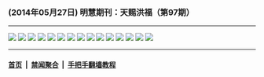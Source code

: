 ### (2014年05月27日) 明慧期刊：天赐洪福（第97期）

---

<img src="http://qikan.minghui.org/mhqkpage/qikanimage/2014/05/26/tchf-97-2in1-read-online1.png"/> 

<img src="http://qikan.minghui.org/mhqkpage/qikanimage/2014/05/26/tchf-97-2in1-read-online2.png"/> 

<img src="http://qikan.minghui.org/mhqkpage/qikanimage/2014/05/26/tchf-97-2in1-read-online3.png"/> 

<img src="http://qikan.minghui.org/mhqkpage/qikanimage/2014/05/26/tchf-97-2in1-read-online4.png"/> 

<img src="http://qikan.minghui.org/mhqkpage/qikanimage/2014/05/26/tchf-97-2in1-read-online5.png"/> 

<img src="http://qikan.minghui.org/mhqkpage/qikanimage/2014/05/26/tchf-97-2in1-read-online6.png"/> 

<img src="http://qikan.minghui.org/mhqkpage/qikanimage/2014/05/26/tchf-97-2in1-read-online7.png"/> 

<img src="http://qikan.minghui.org/mhqkpage/qikanimage/2014/05/26/tchf-97-2in1-read-online8.png"/> 

<img src="http://qikan.minghui.org/mhqkpage/qikanimage/2014/05/26/tchf-97-2in1-read-online9.png"/> 

<img src="http://qikan.minghui.org/mhqkpage/qikanimage/2014/05/26/tchf-97-2in1-read-online10.png"/> 

<img src="http://qikan.minghui.org/mhqkpage/qikanimage/2014/05/26/tchf-97-2in1-read-online11.png"/> 

<img src="http://qikan.minghui.org/mhqkpage/qikanimage/2014/05/26/tchf-97-2in1-read-online12.png"/> 

<img src="http://qikan.minghui.org/mhqkpage/qikanimage/2014/05/26/tchf-97-2in1-read-online13.png"/> 

<img src="http://qikan.minghui.org/mhqkpage/qikanimage/2014/05/26/tchf-97-2in1-read-online14.png"/> 

<img src="http://qikan.minghui.org/mhqkpage/qikanimage/2014/05/26/tchf-97-2in1-read-online15.png"/> 



---

#### [首页](../../../..) &nbsp;|&nbsp; [禁闻聚合](https://github.com/gfw-breaker/banned-news) &nbsp;|&nbsp; [手把手翻墙教程](https://github.com/gfw-breaker/guides) 